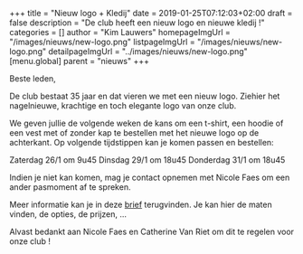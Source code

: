 +++
title = "Nieuw logo + Kledij"
date = 2019-01-25T07:12:03+02:00
draft = false
description = "De club heeft een nieuw logo en nieuwe kledij !"
categories = []
author = "Kim Lauwers"
homepageImgUrl = "/images/nieuws/new-logo.png"
listpageImgUrl = "/images/nieuws/new-logo.png"
detailpageImgUrl = "../images/nieuws/new-logo.png"
[menu.global]
    parent = "nieuws"
+++

Beste leden,

De club bestaat 35 jaar en dat vieren we met een nieuw logo. Ziehier het nagelnieuwe, krachtige en
toch elegante logo van onze club.

We geven jullie de volgende weken de kans om een t-shirt, een hoodie of een vest met of zonder kap te
bestellen met het nieuwe logo op de achterkant.
Op volgende tijdstippen kan je komen passen en bestellen:

Zaterdag 26/1 om 9u45
Dinsdag 29/1 om 18u45
Donderdag 31/1 om 18u45

Indien je niet kan komen, mag je contact opnemen met Nicole Faes om een ander pasmoment af te spreken.

Meer informatie kan je in deze [brief](https://www.jujitsukeerbergen.be/files/prijslijst_kledij.pdf) terugvinden. Je kan hier de maten vinden, de opties, de prijzen, ...

Alvast bedankt aan Nicole Faes en Catherine Van Riet om dit te regelen voor onze club !